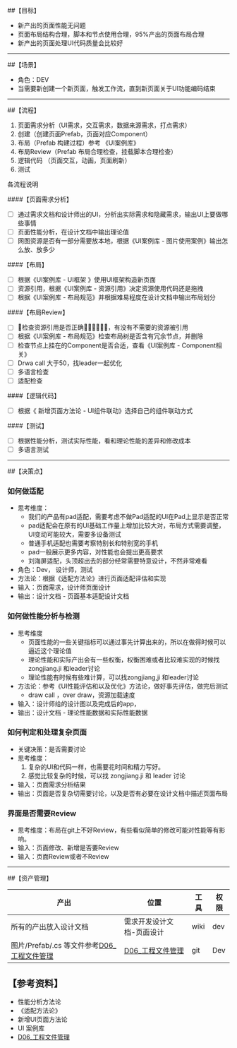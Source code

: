 ##【目标】

* 新产出的页面性能无问题
* 页面布局结构合理，脚本和节点使用合理，95%产出的页面布局合理
* 新产出的页面处理UI代码质量会比较好

---



##【场景】

* 角色：DEV
* 当需要新创建一个新页面，触发工作流，直到新页面关于UI功能编码结束

---



##【流程】

1. 页面需求分析（UI需求，交互需求，数据来源需求，打点需求）
3. 创建（创建页面Prefab，页面对应Component）
4. 布局（Prefab 构建过程）参考 《UI案例库》
5. 布局Review（Prefab 布局合理检查，挂载脚本合理检查）
6. 逻辑代码 （页面交互，动画，页面刷新）
7. 测试 

各流程说明

####【页面需求分析】

- [ ] 通过需求文档和设计师出的UI，分析出实际需求和隐藏需求，输出UI上要做哪些事情
- [ ] 页面性能分析，在设计文档中输出理论值
- [ ] 网图资源是否有一部分需要放本地，根据《UI案例库 - 图片使用案例》输出怎么放、放多少

####【布局】

- [ ] 根据《UI案例库 - UI框架 》使用UI框架构造新页面
- [ ] 资源引用，根据《UI案例库 - 资源引用》决定资源使用代码还是拖拽
- [ ] 根据《UI案例库 - 布局规范》并根据难易程度在设计文档中输出布局划分

####【布局Review】

- [ ] 检查资源引用是否正确，有没有不需要的资源被引用
- [ ] 根据《UI案例库 - 布局规范》检查布局树是否含有冗余节点，并删除
- [ ] 检查节点上挂在的Component是否合适，查看《UI案例库 - Component相关》
- [ ] Drwa call 大于50，找leader一起优化
- [ ] 多语言检查
- [ ] 适配检查

####【逻辑代码】

- [ ] 根据《 新增页面方法论 - UI组件联动》选择自己的组件联动方式

####【测试】

- [ ] 根据性能分析，测试实际性能，看和理论性能的差异和修改成本
- [ ] 多语言测试

---



##【决策点】

### 如何做适配

* 思考维度：
  * 我们的产品有pad适配，需要考虑不做Pad适配的UI在Pad上显示是否正常
  * pad适配会在原有的UI基础工作量上增加比较大对，布局方式需要调整，UI变动可能较大，需要多设备测试
  * 普通手机适配也需要考察特别长和特别宽的手机
  * pad一般展示更多内容，对性能也会提出更高要求
  * 刘海屏适配，头顶超出去的部分经常需要特意设计，不然非常难看
* 角色：Dev， 设计师，测试
* 方法论：根据《适配方法论》进行页面适配评估和实现
* 输入：页面需求，设计师页面设计
* 输出：设计文档 - 页面基本适配设计文档

### 如何做性能分析与检测

* 思考维度
  * 页面性能的一些关键指标可以通过事先计算出来的，所以在做得时候可以逼近这个理论值
  * 理论性能和实际产出会有一些权衡，权衡困难或者比较难实现的时候找 zongjiang.ji 和leader讨论
  * 理论性能有时候有些难计算，可以找zongjiang,ji 和leader讨论
* 方法论：参考《UI性能评估和以及优化》方法论，做好事先评估，做完后测试
  * draw call ，over draw，资源加载速度
* 输入：设计师给的设计图以及完成后的app，
* 输出：设计文档 - 理论性能数据和实际性能数据

### 如何判定和处理复杂页面

* 关键决策：是否需要讨论
* 思考维度：
  1. 复杂的UI和代码一样，也需要花时间和精力写好。
  2. 感觉比较复杂的时候，可以找 zongjiang.ji 和 leader 讨论
* 输入：页面需求分析结果
* 输出：页面是否复杂切需要讨论，以及是否有必要在设计文档中描述页面布局

### 界面是否需要Review

* 思考维度：布局在git上不好Review，有些看似简单的修改可能对性能等有影响。
* 输入：页面修改、新增是否要Review
* 输入：页面Review或者不Review

----



##【资产管理】

| 产出                                                         | 位置                                                         | 工具 | 权限 |
| ------------------------------------------------------------ | ------------------------------------------------------------ | ---- | ---- |
| 所有的产出放入设计文档                                       | 需求开发设计文档-页面设计                                    | wiki | dev  |
| 图片/Prefab/.cs 等文件参考[D06_工程文件管理](https://wiki.atcloudbox.com/pages/viewpage.action?pageId=29167686&src=contextnavpagetreemode) | [D06_工程文件管理](https://wiki.atcloudbox.com/pages/viewpage.action?pageId=29167686&src=contextnavpagetreemode) | git  | Dev  |



## 【参考资料】

* 性能分析方法论
* 《适配方法论》
* 新增UI页面方法论
* UI 案例库
* [D06_工程文件管理](https://wiki.atcloudbox.com/pages/viewpage.action?pageId=29167686&src=contextnavpagetreemode)
